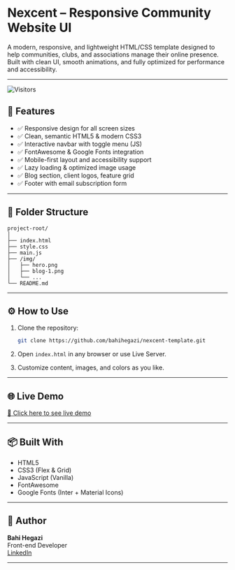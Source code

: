 # Nexcent – Responsive Community Website UI

A modern, responsive, and lightweight HTML/CSS template designed to help communities, clubs, and associations manage their online presence. Built with clean UI, smooth animations, and fully optimized for performance and accessibility.

---

![Visitors](https://visitor-badge.laobi.icu/badge?page_id=bahihegazi.nexcent-website)

## 🚀 Features

- ✅ Responsive design for all screen sizes
- ✅ Clean, semantic HTML5 & modern CSS3
- ✅ Interactive navbar with toggle menu (JS)
- ✅ FontAwesome & Google Fonts integration
- ✅ Mobile-first layout and accessibility support
- ✅ Lazy loading & optimized image usage
- ✅ Blog section, client logos, feature grid
- ✅ Footer with email subscription form

---

## 📁 Folder Structure

```
project-root/
│
├── index.html
├── style.css
├── main.js
├── /img/
│   ├── hero.png
│   ├── blog-1.png
│   └── ...
└── README.md
```

---

## ⚙️ How to Use

1. Clone the repository:
   ```bash
   git clone https://github.com/bahihegazi/nexcent-template.git
   ```

2. Open `index.html` in any browser or use Live Server.

3. Customize content, images, and colors as you like.

---

## 🌐 Live Demo

[🔗 Click here to see live demo](https://bahihegazi.github.io/nexcent-template/)

---

## 📦 Built With

- HTML5
- CSS3 (Flex & Grid)
- JavaScript (Vanilla)
- FontAwesome
- Google Fonts (Inter + Material Icons)

---

## 📧 Author

**Bahi Hegazi**  
Front-end Developer  
[LinkedIn](https://www.linkedin.com/in/bahihegazi/)

---

